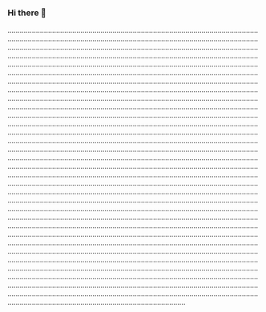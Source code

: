 ### Hi there 👋

........................................................................................................................................................................................................................................................................................................................................................................................................................................................................................................................................................................................................................................................................................................................................................................................................................................................................................................................................................................................................................................................................................................................................................................................................................................................................................................................................................................................................................................................................................................................................................................................................................................................................................................................................................................................................................................................................................................................................................................................................................................................................................................................................................................................................................................................................................................................................................................................................................................................................................................................................................................................................................................................................................................................................................................................................................................................................................................................................................................................................................................................................................................................................................................................................................................................................................................................................................................................................................................................................................................................................................................................................................................................................................................................................................................................................................................................................................................................................................................................................................................................................................................................................................................................................................